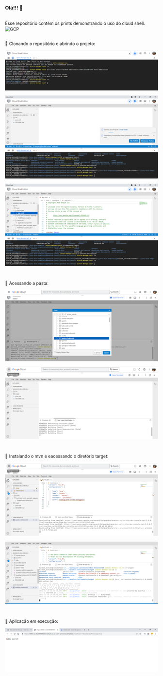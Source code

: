 ### Olá!!! 👋

</br> 
 Esse repositório contém os prints demonstrando o uso do cloud shell.

</br> 

<div styLe="display:inline_block" >
<img align="center" alt="GCP" src="https://img.shields.io/badge/GoogleCloud-%234285F4.svg?style=for-the-badge&logo=google-cloud&logoColor=white" />
</div>

</br>

📌 Clonando o repositório e abrindo o projeto:

![](img/clone.PNG) 

![](img/02_abrindo_projeto.PNG) 

![](img/03_abrindo_projeto.PNG) 

</br>

📌 Acessando a pasta:

![](img/05_abrindo_pasta.PNG) 

![](img/06_abrindo_projeto.PNG) 


</br>

📌 Instalando o mvn e eacessando o diretório target:

![](img/07_mvn.PNG) 

![](img/08_jar.PNG) 

</br>


📌 Aplicação em execução:

![](img/09_aplicacao.PNG) 

</br>

